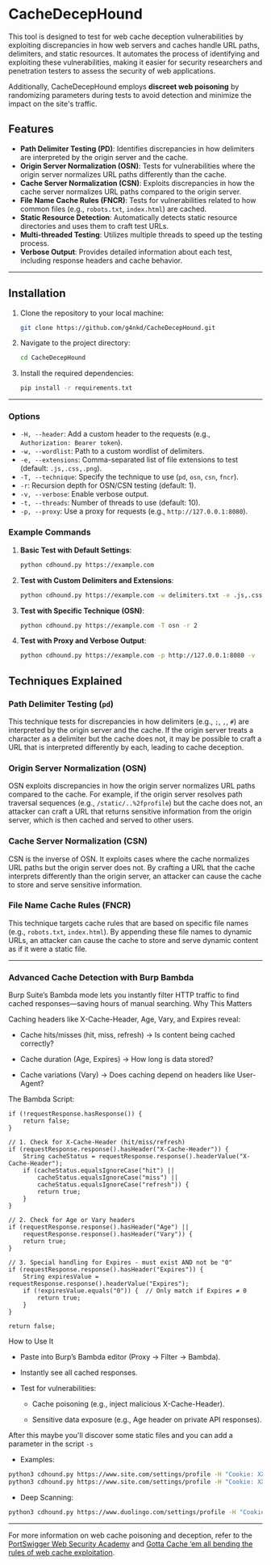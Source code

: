 # CacheDecepHound

This tool is designed to test for web cache deception vulnerabilities by exploiting discrepancies in how web servers and caches handle URL paths, delimiters, and static resources. It automates the process of identifying and exploiting these vulnerabilities, making it easier for security researchers and penetration testers to assess the security of web applications.

Additionally, CacheDecepHound employs **discreet web poisoning** by randomizing parameters during tests to avoid detection and minimize the impact on the site's traffic.

## Features

- **Path Delimiter Testing (PD)**: Identifies discrepancies in how delimiters are interpreted by the origin server and the cache.
- **Origin Server Normalization (OSN)**: Tests for vulnerabilities where the origin server normalizes URL paths differently than the cache.
- **Cache Server Normalization (CSN)**: Exploits discrepancies in how the cache server normalizes URL paths compared to the origin server.
- **File Name Cache Rules (FNCR)**: Tests for vulnerabilities related to how common files (e.g., `robots.txt`, `index.html`) are cached.
- **Static Resource Detection**: Automatically detects static resource directories and uses them to craft test URLs.
- **Multi-threaded Testing**: Utilizes multiple threads to speed up the testing process.
- **Verbose Output**: Provides detailed information about each test, including response headers and cache behavior.

---

## Installation

1. Clone the repository to your local machine:
   ```bash
   git clone https://github.com/g4nkd/CacheDecepHound.git
   ```

2. Navigate to the project directory:
   ```bash
   cd CacheDecepHound
   ```

3. Install the required dependencies:
   ```bash
   pip install -r requirements.txt
   ```

---

### Options

- `-H, --header`: Add a custom header to the requests (e.g., `Authorization: Bearer token`).
- `-w, --wordlist`: Path to a custom wordlist of delimiters.
- `-e, --extensions`: Comma-separated list of file extensions to test (default: `.js,.css,.png`).
- `-T, --technique`: Specify the technique to use (`pd`, `osn`, `csn`, `fncr`).
- `-r`: Recursion depth for OSN/CSN testing (default: 1).
- `-v, --verbose`: Enable verbose output.
- `-t, --threads`: Number of threads to use (default: 10).
- `-p, --proxy`: Use a proxy for requests (e.g., `http://127.0.0.1:8080`).

### Example Commands

1. **Basic Test with Default Settings**:
   ```bash
   python cdhound.py https://example.com
   ```

2. **Test with Custom Delimiters and Extensions**:
   ```bash
   python cdhound.py https://example.com -w delimiters.txt -e .js,.css,.html
   ```

3. **Test with Specific Technique (OSN)**:
   ```bash
   python cdhound.py https://example.com -T osn -r 2
   ```

4. **Test with Proxy and Verbose Output**:
   ```bash
   python cdhound.py https://example.com -p http://127.0.0.1:8080 -v
   ```

## Techniques Explained

### Path Delimiter Testing (`pd`)

This technique tests for discrepancies in how delimiters (e.g., `;`, `,`, `#`) are interpreted by the origin server and the cache. If the origin server treats a character as a delimiter but the cache does not, it may be possible to craft a URL that is interpreted differently by each, leading to cache deception.

### Origin Server Normalization (OSN)

OSN exploits discrepancies in how the origin server normalizes URL paths compared to the cache. For example, if the origin server resolves path traversal sequences (e.g., `/static/..%2fprofile`) but the cache does not, an attacker can craft a URL that returns sensitive information from the origin server, which is then cached and served to other users.

### Cache Server Normalization (CSN)

CSN is the inverse of OSN. It exploits cases where the cache normalizes URL paths but the origin server does not. By crafting a URL that the cache interprets differently than the origin server, an attacker can cause the cache to store and serve sensitive information.

### File Name Cache Rules (FNCR)

This technique targets cache rules that are based on specific file names (e.g., `robots.txt`, `index.html`). By appending these file names to dynamic URLs, an attacker can cause the cache to store and serve dynamic content as if it were a static file.

---

### Advanced Cache Detection with Burp Bambda

Burp Suite’s Bambda mode lets you instantly filter HTTP traffic to find cached responses—saving hours of manual searching.
Why This Matters

Caching headers like X-Cache-Header, Age, Vary, and Expires reveal:
- Cache hits/misses (hit, miss, refresh) → Is content being cached correctly?

- Cache duration (Age, Expires) → How long is data stored?

- Cache variations (Vary) → Does caching depend on headers like User-Agent?

The Bambda Script:
```
if (!requestResponse.hasResponse()) {
    return false;
}

// 1. Check for X-Cache-Header (hit/miss/refresh)
if (requestResponse.response().hasHeader("X-Cache-Header")) {
    String cacheStatus = requestResponse.response().headerValue("X-Cache-Header");
    if (cacheStatus.equalsIgnoreCase("hit") || 
        cacheStatus.equalsIgnoreCase("miss") || 
        cacheStatus.equalsIgnoreCase("refresh")) {
        return true;
    }
}

// 2. Check for Age or Vary headers
if (requestResponse.response().hasHeader("Age") || 
    requestResponse.response().hasHeader("Vary")) {
    return true;
}

// 3. Special handling for Expires - must exist AND not be "0"
if (requestResponse.response().hasHeader("Expires")) {
    String expiresValue = requestResponse.response().headerValue("Expires");
    if (!expiresValue.equals("0")) {  // Only match if Expires ≠ 0
        return true;
    }
}

return false;
```
How to Use It

- Paste into Burp’s Bambda editor (Proxy → Filter → Bambda).

- Instantly see all cached responses.
- Test for vulnerabilities:
   - Cache poisoning (e.g., inject malicious X-Cache-Header).

   - Sensitive data exposure (e.g., Age header on private API responses).

After this maybe you'll discover some static files and you can add a parameter in the script `-s`
- Examples:
```bash
python3 cdhound.py https://www.site.com/settings/profile -H "Cookie: XXX" -H "Authorization: XXX" -s 'avatar-builder/avatar_builder_clothing_selected.svg' -v
python3 cdhound.py https://www.site.com/settings/profile -H "Cookie: XXX" -s 'static.js' -w delimeters-wordlist.txt
```
- Deep Scanning:
```bash
python3 cdhound.py https://www.duolingo.com/settings/profile -H "Cookie: XXX" -v -s 'statics/static-file.svg,static.css' -w delimeters-wordlist.txt -e extensions-wordlist.txt -r 3
```
---

For more information on web cache poisoning and deception, refer to the [PortSwigger Web Security Academy](https://portswigger.net/web-security/web-cache-poisoning) and [Gotta Cache ‘em all bending the rules of web cache exploitation](https://www.youtube.com/watch?v=70yyOMFylUA).
